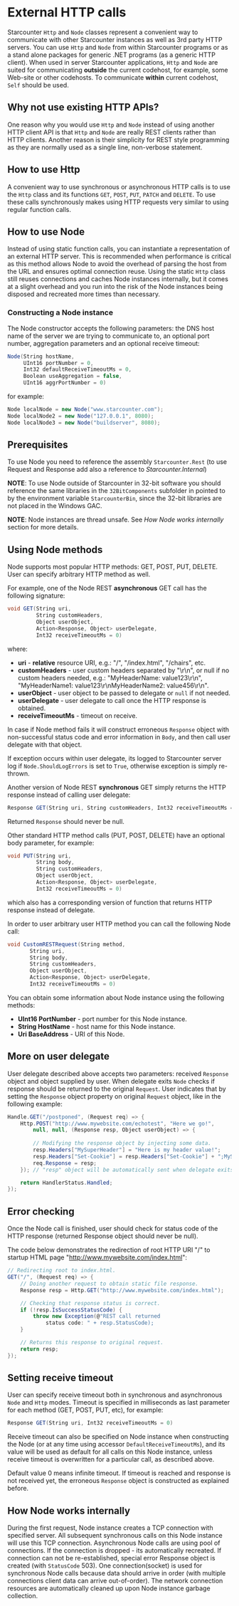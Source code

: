 # External HTTP calls

Starcounter `Http` and `Node` classes represent a convenient way to communicate with other Starcounter instances as well as 3rd party HTTP servers. You can use `Http` and `Node` from within Starcounter programs or as a stand alone packages for generic .NET programs (as a generic HTTP client). When used in server Starcounter applications, `Http` and `Node` are suited for communicating **outside** the current codehost, for example, some Web-site or other codehosts. To communicate **within** current codehost, `Self` should be used.

## Why not use existing HTTP APIs?

One reason why you would use `Http` and `Node` instead of using another HTTP client API is that `Http` and `Node` are really REST clients rather than HTTP clients. Another reason is their simplicity for REST style programming as they are normally used as a single line, non-verbose statement.

## How to use Http

A convenient way to use synchronous or asynchronous HTTP calls is to use the ```Http``` class and its functions ```GET```, ```POST```, ```PUT```, ```PATCH``` and ```DELETE```. To use these calls synchronously makes using HTTP requests very similar to using regular function calls. 

## How to use Node

Instead of using static function calls, you can instantiate a representation of an external HTTP server. This is recommended when performance is critical as this method allows Node to avoid the overhead of parsing the host from the URL and ensures optimal connection reuse. Using the static ```Http``` class still reuses connections and caches Node instances internally, but it comes at a slight overhead and you run into the risk of the Node instances being disposed and recreated more times than necessary. 

### Constructing a Node instance
The Node constructor accepts the following parameters: the DNS host name of the server we are trying to communicate to, an optional port number, aggregation parameters and an optional receive timeout:

```cs
Node(String hostName, 
     UInt16 portNumber = 0, 
     Int32 defaultReceiveTimeoutMs = 0, 
     Boolean useAggregation = false, 
     UInt16 aggrPortNumber = 0)
```

for example:

```cs
Node localNode = new Node("www.starcounter.com");
Node localNode2 = new Node("127.0.0.1", 8080);
Node localNode3 = new Node("buildserver", 8080);
```

## Prerequisites 
To use Node you need to reference the assembly ```Starcounter.Rest``` (to use Request and Response add also a reference to _Starcounter.Internal_)

**NOTE**: To use Node outside of Starcounter in 32-bit software you should reference the same libraries in the ```32BitComponents``` subfolder in pointed to by the environment variable ```StarcounterBin```, since the 32-bit libraries are not placed in the Windows GAC.


**NOTE**: Node instances are thread unsafe. See *How Node works internally* section for more details.

## Using Node methods

Node supports most popular HTTP methods: GET, POST, PUT, DELETE. User can specify arbitrary HTTP method as well.

For example, one of the Node REST **asynchronous** GET call has the following signature:

```cs
void GET(String uri, 
         String customHeaders, 
         Object userObject, 
         Action<Response, Object> userDelegate, 
         Int32 receiveTimeoutMs = 0)
```

where:

* **uri** - **relative** resource URI, e.g.: "/", "/index.html", "/chairs", etc.
* **customHeaders** - user custom headers separated by "\r\n", or null if no custom headers needed, e.g.: "MyHeaderName: value123\r\n", "MyHeaderName1: value123\r\nMyHeaderName2: value456\r\n".
* **userObject** - user object to be passed to delegate or `null` if not needed.
* **userDelegate** - user delegate to call once the HTTP response is obtained.
* **receiveTimeoutMs** - timeout on receive.

In case if Node method fails it will construct erroneous `Response` object with non-successful status code and error information in `Body`, and then call user delegate with that object.

If exception occurs within user delegate, its logged to Starcounter server log if `Node.ShouldLogErrors` is set to `True`, otherwise exception is simply re-thrown.

Another version of Node REST **synchronous** GET simply returns the HTTP response instead of calling user delegate:

```cs
Response GET(String uri, String customHeaders, Int32 receiveTimeoutMs = 0)
```

Returned `Response` should never be null.

Other standard HTTP method calls (PUT, POST, DELETE) have an optional body parameter, for example:

```cs
void PUT(String uri, 
         String body, 
         String customHeaders, 
         Object userObject, 
         Action<Response, Object> userDelegate, 
         Int32 receiveTimeoutMs = 0)
```

which also has a corresponding version of function that returns HTTP response instead of delegate.

In order to user arbitrary user HTTP method you can call the following Node call:

```cs
void CustomRESTRequest(String method, 
       String uri, 
       String body, 
       String customHeaders, 
       Object userObject, 
       Action<Response, Object> userDelegate, 
       Int32 receiveTimeoutMs = 0)
```

You can obtain some information about Node instance using the following methods:

* **UInt16 PortNumber** - port number for this Node instance.
* **String HostName** - host name for this Node instance.
* **Uri BaseAddress** - URI of this Node.

## More on user delegate

User delegate described above accepts two parameters: received `Response` object and object supplied by user. When delegate exits `Node` checks if response should be returned to the original `Request`. User indicates that by setting the `Response` object property on original `Request` object, like in the following example:

```cs
Handle.GET("/postponed", (Request req) => {
    Http.POST("http://www.mywebsite.com/echotest", "Here we go!", 
        null, null, (Response resp, Object userObject) => {
 
        // Modifying the response object by injecting some data.
        resp.Headers["MySuperHeader"] = "Here is my header value!";
        resp.Headers["Set-Cookie"] = resp.Headers["Set-Cookie"] + ";MySuperCookie=CookieValue";
        req.Response = resp;
    }); // "resp" object will be automatically sent when delegate exits.

    return HandlerStatus.Handled;
});
```

## Error checking

Once the Node call is finished, user should check for status code of the HTTP response (returned Response object should never be null).

The code below demonstrates the redirection of root HTTP URI "/" to startup HTML page "http://www.mywebsite.com/index.html":

```cs
// Redirecting root to index.html.
GET("/", (Request req) => {
    // Doing another request to obtain static file response.
    Response resp = Http.GET("http://www.mywebsite.com/index.html");

    // Checking that response status is correct.
    if (!resp.IsSuccessStatusCode) {
        throw new Exception(@"REST call returned 
            status code: " + resp.StatusCode);
    }

    // Returns this response to original request.
    return resp;
});
```

## Setting receive timeout

User can specify receive timeout both in synchronous and asynchronous `Node` and `Http` modes. Timeout is specified in milliseconds as last parameter for each method (GET, POST, PUT, etc), for example: 

```cs
Response GET(String uri, Int32 receiveTimeoutMs = 0)
```

Receive timeout can also be specified on Node instance when constructing the Node (or at any time using accessor `DefaultReceiveTimeoutMs`), and its value will be used as default for all calls on this Node instance, unless receive timeout is overwritten for a particular call, as described above.

Default value 0 means infinite timeout.
If timeout is reached and response is not received yet, the erroneous `Response` object is constructed as explained before.

## How Node works internally

During the first request, Node instance creates a TCP connection with specified server. All subsequent synchronous calls on this Node instance will use this TCP connection. Asynchronous Node calls are using pool of connections. If the connection is dropped - its automatically recreated. If connection can not be re-established, special error Response object is created (with `StatusCode` 503). One connection(socket) is used for synchronous Node calls because data should arrive in order (with multiple connections client data can arrive out-of-order). The network connection resources are automatically cleaned up upon Node instance garbage collection.